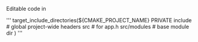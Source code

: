 Editable code in 

'''
target_include_directories(${CMAKE_PROJECT_NAME} PRIVATE
    include             # global project-wide headers
    src                 # for app.h
    src/modules         # base module dir
)
'''